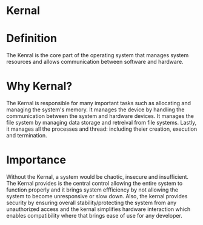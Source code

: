 <h1>Kernal</h1>
<h1>Definition</h1>
The Kenral is the core part of the operating system that manages system resources and allows communication between software and hardware.

<h1>Why Kernal?</h1>
The Kernal is responsible for many important tasks such as allocating and managing the system's memory. It manages the device by handling the communication between the system and hardware devices. It manages the file system by managing data storage and retreival from file systems. Lastly, it manages all the processes and thread: including theier creation, execution and termination. 

<h1>Importance</h1>
Without the Kernal, a system would be chaotic, insecure and insufficient. The Kernal provides is the central control allowing the entire system to function properly and it brings system effficiency by not allowing the system to become unresponsive or slow down. Also, the kernal provides security by ensuring overall stability/protecting the system from any unauthorized access and the kernal simplifies hardware interaction which enables compatibility where that brings ease of use for any developer.  
